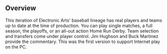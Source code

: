 ## Overview

This iteration of Electronic Arts' baseball lineage has real players and teams up to date at the time of production. You can play single matches, a full season, the playoffs, or an all-out action Home Run Derby. Team selection and transfers come under player control. Jim Hughson and Buck Martinez provide the commentary. This was the first version to support Internet play on the PC.